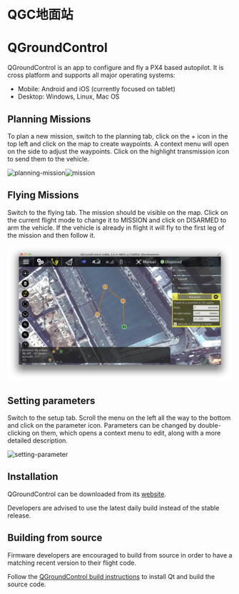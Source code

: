 # QGC地面站

# QGroundControl

QGroundControl is an app to configure and fly a PX4 based autopilot. It is cross platform and supports all major operating systems:

- Mobile: Android and iOS (currently focused on tablet)
- Desktop: Windows, Linux, Mac OS

## Planning Missions

To plan a new mission, switch to the planning tab, click on the + icon in the top left and click on the map to create waypoints. A context menu will open on the side to adjust the waypoints. Click on the highlight transmission icon to send them to the vehicle.

 ![planning-mission](F:\Git\Translation\pictures\gcs\planning-mission.png)![mission](..pictures/gcs/planning-mission.png)

## Flying Missions

Switch to the flying tab. The mission should be visible on the map. Click on the current flight mode to change it to MISSION and click on DISARMED to arm the vehicle. If the vehicle is already in flight it will fly to the first leg of the mission and then follow it.

 ![plan](../pictures/gcs/planning-mission.png)

## Setting parameters

Switch to the setup tab. Scroll the menu on the left all the way to the bottom and click on the parameter icon. Parameters can be changed by double-clicking on them, which opens a context menu to edit, along with a more detailed description.

 ![setting-parameter](F:\Git\Translation\pictures\gcs\setting-parameter.png)

## Installation

QGroundControl can be downloaded from its [website](http://qgroundcontrol.org/downloads).

<aside class="tip">
Developers are advised to use the latest daily build instead of the stable release.
</aside>

## Building from source

Firmware developers are encouraged to build from source in order to have a matching recent version to their flight code.

Follow the [QGroundControl build instructions](https://github.com/mavlink/qgroundcontrol#obtaining-source-code) to install Qt and build the source code.